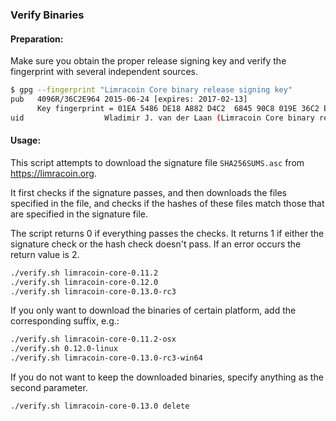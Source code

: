 ### Verify Binaries

#### Preparation:

Make sure you obtain the proper release signing key and verify the fingerprint with several independent sources.

```sh
$ gpg --fingerprint "Limracoin Core binary release signing key"
pub   4096R/36C2E964 2015-06-24 [expires: 2017-02-13]
      Key fingerprint = 01EA 5486 DE18 A882 D4C2  6845 90C8 019E 36C2 E964
uid                  Wladimir J. van der Laan (Limracoin Core binary release signing key) <laanwj@gmail.com>
```

#### Usage:

This script attempts to download the signature file `SHA256SUMS.asc` from https://limracoin.org.

It first checks if the signature passes, and then downloads the files specified in the file, and checks if the hashes of these files match those that are specified in the signature file.

The script returns 0 if everything passes the checks. It returns 1 if either the signature check or the hash check doesn't pass. If an error occurs the return value is 2.


```sh
./verify.sh limracoin-core-0.11.2
./verify.sh limracoin-core-0.12.0
./verify.sh limracoin-core-0.13.0-rc3
```

If you only want to download the binaries of certain platform, add the corresponding suffix, e.g.:

```sh
./verify.sh limracoin-core-0.11.2-osx
./verify.sh 0.12.0-linux
./verify.sh limracoin-core-0.13.0-rc3-win64
```

If you do not want to keep the downloaded binaries, specify anything as the second parameter.

```sh
./verify.sh limracoin-core-0.13.0 delete
```
